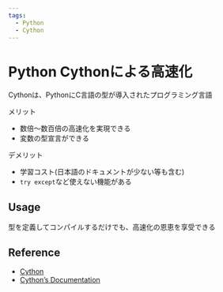 ```yaml
---
tags:
  - Python
  - Cython
---
```


# Python Cythonによる高速化

Cythonは、PythonにC言語の型が導入されたプログラミング言語

メリット
- 数倍〜数百倍の高速化を実現できる
- 変数の型宣言ができる

デメリット
- 学習コスト(日本語のドキュメントが少ない等も含む)
- `try except`など使えない機能がある

## Usage


型を定義してコンパイルするだけでも、高速化の恩恵を享受できる

## Reference
- [Cython](https://cython.org/)
- [Cython’s Documentation](https://cython.readthedocs.io/en/latest/)
